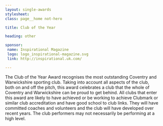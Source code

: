 ```yaml
---
layout: single-awards
stylesheet:
class: page__home not-hero

title: Club of the Year

heading: other

sponsor:
 name: Inspirational Magazine
 logo: logo_inspirational-magazine.svg
 link: http://inspirational.uk.com/

---
```


The Club of the Year Award recognises the most outstanding Coventry and Warwickshire sporting club. Taking into account all aspects of the club, both on and off the pitch, this award celebrates a club that the whole of Coventry and Warwickshire can be proud to get behind. All clubs that enter this award are likely to have achieved or be working to achieve Clubmark or similar club accreditation and have good school to club links. They will have committed coaches and volunteers and the club will have developed over recent years. The club performers may not necessarily be performing at a high level.
